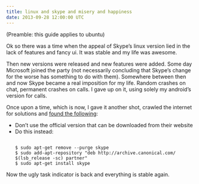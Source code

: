 ```yaml
---
title: linux and skype and misery and happiness
date: 2013-09-28 12:00:00 UTC
---
```


(Preamble: this guide applies to ubuntu)

Ok so there was a time when the appeal of Skype’s linux version lied in the
lack of features and fancy ui. It was stable and my life was awesome.

Then new versions were released and new features were added. Some day Microsoft
joined the party (not necessarily concluding that Skype’s change for the worse
has something to do with them). Somewhere between then and now Skype became a
real imposition for my life. Random crashes on chat, permanent crashes on
calls. I gave up on it, using solely my android’s version for calls.

Once upon a time, which is now, I gave it another shot, crawled the internet
for solutions and [found the
following](http://community.skype.com/t5/Linux/Skype-silently-crashes-on-Ubuntu/m-p/706137/highlight/true#M4052):

-   Don’t use the official version that can be downloaded from their
    website
-   Do this instead:
    <pre><code class="language-bash">
    $ sudo apt-get remove --purge skype
    $ sudo add-apt-repository "deb http://archive.canonical.com/ $(lsb_release -sc) partner"
    $ sudo apt-get install skype
    </code></pre>

Now the ugly task indicator is back and everything is stable again.
